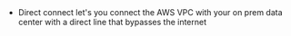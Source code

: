 ##
- Direct connect let's you connect the AWS VPC with your on prem data center with a direct line that bypasses the internet 
